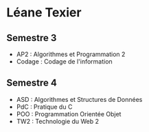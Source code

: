 # Léane Texier

## Semestre 3

* AP2 : Algorithmes et Programmation 2
* Codage : Codage de l'information 

## Semestre 4

* ASD : Algorithmes et Structures de Données
* PdC : Pratique du C
* POO : Programmation Orientée Objet
* TW2 : Technologie du Web 2